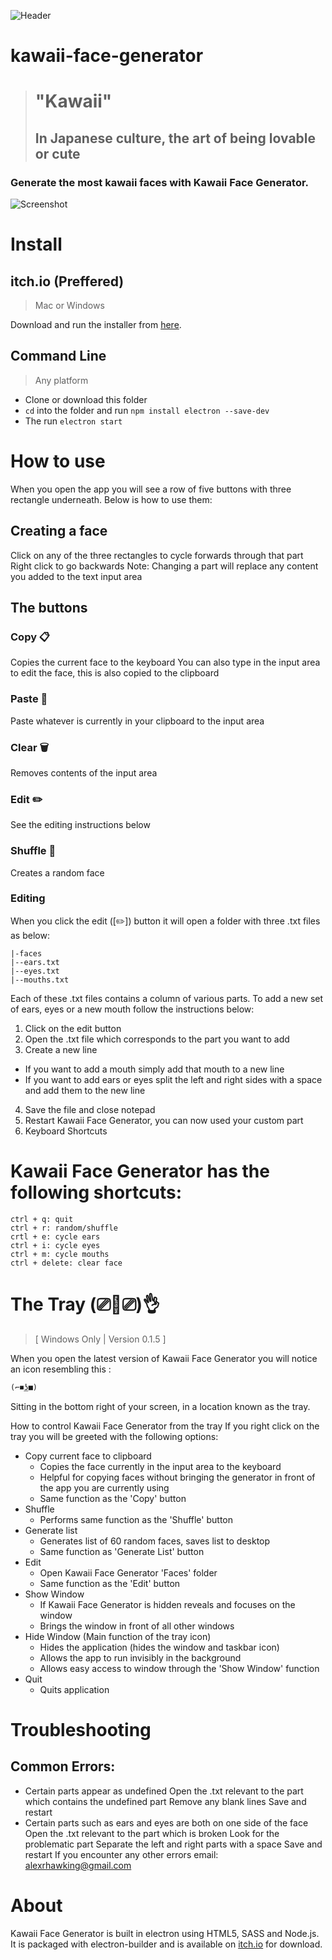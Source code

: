 ![Header](https://img.itch.zone/aW1nLzM1OTYzNDQucG5n/original/rnzUQI.png)
# kawaii-face-generator

> # "Kawaii"
> ## In Japanese culture, the art of being lovable or cute


### Generate the most kawaii faces with Kawaii Face Generator.

![Screenshot](https://img.itch.zone/aW1hZ2UvNjY1NjMyLzM1OTY0NTUuanBn/794x1000/ung52R.jpg)

# Install

## itch.io (Preffered)

> Mac or Windows

Download and run the installer from [here](https://alexhawking.itch.io/kawaii-face-generator).

## Command Line

> Any platform

- Clone or download this folder
- `cd` into the folder and run `npm install electron --save-dev`
- The run `electron start`

# How to use
When you open the app you will see a row of five buttons with three rectangle underneath. Below is how to use them:

## Creating a face
Click on any of the three rectangles to cycle forwards through that part
Right click to go backwards
Note: Changing a part will replace any content you added to the text input area

## The buttons
### Copy 📋
Copies the current face to the keyboard
You can also type in the input area to edit the face, this is also copied to the clipboard
### Paste 📄
Paste whatever is currently in your clipboard to the input area
### Clear 🗑️
Removes contents of the input area
### Edit ✏️
See the editing instructions below
### Shuffle 🔀
Creates a random face
### Editing
When you click the edit ([✏️]) button it will open a folder with three  .txt files as below:
```
|-faces
|--ears.txt
|--eyes.txt
|--mouths.txt
 ```
Each of these  .txt files contains a column of various parts. To add a new set of ears, eyes or a new mouth follow the instructions below:

1. Click on the edit button
2. Open the .txt file which corresponds to the part you want to add
3. Create a new line
  - If you want to add a mouth simply add that mouth to a new line
  - If you want to add ears or eyes split the left and right sides with a space and add them to the new line
4. Save the file and close notepad
5. Restart Kawaii Face Generator, you can now used your custom part
6. Keyboard Shortcuts

# Kawaii Face Generator has the following shortcuts:
```
ctrl + q: quit
ctrl + r: random/shuffle
crtl + e: cycle ears
ctrl + i: cycle eyes
ctrl + m: cycle mouths
ctrl + delete: clear face
```
# The Tray (⎚👅⎚)👌

> [ Windows Only | Version 0.1.5 ]

When you open the latest version of Kawaii Face Generator you will notice an icon resembling this :
```
(⌐■͟ʖ■)
```
Sitting in the bottom right of your screen, in a location known as the tray.

How to control Kawaii Face Generator from the tray
If you right click on the tray you will be greeted with the following options:

- Copy current face to clipboard
  - Copies the face currently in the input area to the keyboard
  - Helpful for copying faces without bringing the generator in front of the app you are currently using
  - Same function as the 'Copy' button
- Shuffle
  - Performs same function as the 'Shuffle' button
- Generate list
  - Generates list of 60 random faces, saves list to desktop
  - Same function as 'Generate List' button
- Edit
  - Open Kawaii Face Generator 'Faces' folder
  - Same function as the 'Edit' button
- Show Window
  - If Kawaii Face Generator is hidden reveals and focuses on the window
  - Brings the window in front of all other windows
- Hide Window (Main function of the tray icon)
  - Hides the application (hides the window and taskbar icon)
  - Allows the app to run invisibly in the background
  - Allows easy access to window through the 'Show Window' function
- Quit
  - Quits application

# Troubleshooting
## Common Errors:

- Certain parts appear as undefined
    Open the .txt relevant to the part which contains the undefined part
    Remove any blank lines
    Save and restart
- Certain parts such as ears and eyes are both on one side of the face
    Open the .txt relevant to the part which is broken
    Look for the problematic part
    Separate the left and right parts with a space
    Save and restart
If you encounter any other errors email: alexrhawking@gmail.com

# About
Kawaii Face Generator is built in electron using HTML5, SASS and Node.js. It is packaged with electron-builder and is available on [itch.io](https://alexhawking.itch.io/kawaii-face-generator) for download.
